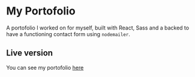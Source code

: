 # My Portofolio

A portofolio I worked on for myself, built with React, Sass and a backed to have a functioning contact form using `nodemailer`.

## Live version

You can see my portofolio [here](https://daniel-ulises.me)
